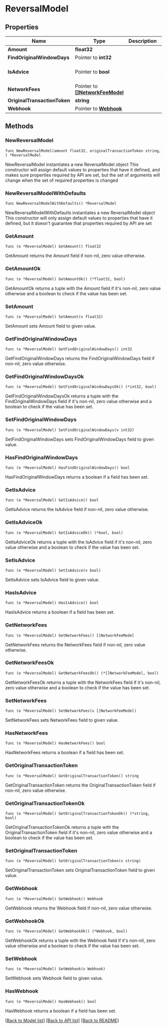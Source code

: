 # ReversalModel

## Properties

Name | Type | Description | Notes
------------ | ------------- | ------------- | -------------
**Amount** | **float32** |  | 
**FindOriginalWindowDays** | Pointer to **int32** |  | [optional] 
**IsAdvice** | Pointer to **bool** |  | [optional] [default to false]
**NetworkFees** | Pointer to [**[]NetworkFeeModel**](NetworkFeeModel.md) |  | [optional] 
**OriginalTransactionToken** | **string** |  | 
**Webhook** | Pointer to [**Webhook**](Webhook.md) |  | [optional] 

## Methods

### NewReversalModel

`func NewReversalModel(amount float32, originalTransactionToken string, ) *ReversalModel`

NewReversalModel instantiates a new ReversalModel object
This constructor will assign default values to properties that have it defined,
and makes sure properties required by API are set, but the set of arguments
will change when the set of required properties is changed

### NewReversalModelWithDefaults

`func NewReversalModelWithDefaults() *ReversalModel`

NewReversalModelWithDefaults instantiates a new ReversalModel object
This constructor will only assign default values to properties that have it defined,
but it doesn't guarantee that properties required by API are set

### GetAmount

`func (o *ReversalModel) GetAmount() float32`

GetAmount returns the Amount field if non-nil, zero value otherwise.

### GetAmountOk

`func (o *ReversalModel) GetAmountOk() (*float32, bool)`

GetAmountOk returns a tuple with the Amount field if it's non-nil, zero value otherwise
and a boolean to check if the value has been set.

### SetAmount

`func (o *ReversalModel) SetAmount(v float32)`

SetAmount sets Amount field to given value.


### GetFindOriginalWindowDays

`func (o *ReversalModel) GetFindOriginalWindowDays() int32`

GetFindOriginalWindowDays returns the FindOriginalWindowDays field if non-nil, zero value otherwise.

### GetFindOriginalWindowDaysOk

`func (o *ReversalModel) GetFindOriginalWindowDaysOk() (*int32, bool)`

GetFindOriginalWindowDaysOk returns a tuple with the FindOriginalWindowDays field if it's non-nil, zero value otherwise
and a boolean to check if the value has been set.

### SetFindOriginalWindowDays

`func (o *ReversalModel) SetFindOriginalWindowDays(v int32)`

SetFindOriginalWindowDays sets FindOriginalWindowDays field to given value.

### HasFindOriginalWindowDays

`func (o *ReversalModel) HasFindOriginalWindowDays() bool`

HasFindOriginalWindowDays returns a boolean if a field has been set.

### GetIsAdvice

`func (o *ReversalModel) GetIsAdvice() bool`

GetIsAdvice returns the IsAdvice field if non-nil, zero value otherwise.

### GetIsAdviceOk

`func (o *ReversalModel) GetIsAdviceOk() (*bool, bool)`

GetIsAdviceOk returns a tuple with the IsAdvice field if it's non-nil, zero value otherwise
and a boolean to check if the value has been set.

### SetIsAdvice

`func (o *ReversalModel) SetIsAdvice(v bool)`

SetIsAdvice sets IsAdvice field to given value.

### HasIsAdvice

`func (o *ReversalModel) HasIsAdvice() bool`

HasIsAdvice returns a boolean if a field has been set.

### GetNetworkFees

`func (o *ReversalModel) GetNetworkFees() []NetworkFeeModel`

GetNetworkFees returns the NetworkFees field if non-nil, zero value otherwise.

### GetNetworkFeesOk

`func (o *ReversalModel) GetNetworkFeesOk() (*[]NetworkFeeModel, bool)`

GetNetworkFeesOk returns a tuple with the NetworkFees field if it's non-nil, zero value otherwise
and a boolean to check if the value has been set.

### SetNetworkFees

`func (o *ReversalModel) SetNetworkFees(v []NetworkFeeModel)`

SetNetworkFees sets NetworkFees field to given value.

### HasNetworkFees

`func (o *ReversalModel) HasNetworkFees() bool`

HasNetworkFees returns a boolean if a field has been set.

### GetOriginalTransactionToken

`func (o *ReversalModel) GetOriginalTransactionToken() string`

GetOriginalTransactionToken returns the OriginalTransactionToken field if non-nil, zero value otherwise.

### GetOriginalTransactionTokenOk

`func (o *ReversalModel) GetOriginalTransactionTokenOk() (*string, bool)`

GetOriginalTransactionTokenOk returns a tuple with the OriginalTransactionToken field if it's non-nil, zero value otherwise
and a boolean to check if the value has been set.

### SetOriginalTransactionToken

`func (o *ReversalModel) SetOriginalTransactionToken(v string)`

SetOriginalTransactionToken sets OriginalTransactionToken field to given value.


### GetWebhook

`func (o *ReversalModel) GetWebhook() Webhook`

GetWebhook returns the Webhook field if non-nil, zero value otherwise.

### GetWebhookOk

`func (o *ReversalModel) GetWebhookOk() (*Webhook, bool)`

GetWebhookOk returns a tuple with the Webhook field if it's non-nil, zero value otherwise
and a boolean to check if the value has been set.

### SetWebhook

`func (o *ReversalModel) SetWebhook(v Webhook)`

SetWebhook sets Webhook field to given value.

### HasWebhook

`func (o *ReversalModel) HasWebhook() bool`

HasWebhook returns a boolean if a field has been set.


[[Back to Model list]](../README.md#documentation-for-models) [[Back to API list]](../README.md#documentation-for-api-endpoints) [[Back to README]](../README.md)



